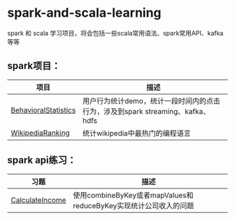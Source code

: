 # spark-and-scala-learning

spark 和 scala 学习项目，将会包括一些scala常用语法、spark常用API、kafka等等

## spark项目：  

| 项目 | 描述 | 
| --- | --- | 
| [BehavioralStatistics](./spark-learning/BehavioralStatistics) | 用户行为统计demo，统计一段时间内的点击行为，涉及到spark streaming、kafka、hdfs |
| [WikipediaRanking](./spark-learning/wikipedia) | 统计wikipedia中最热门的编程语言 |

## spark api练习：

| 习题| 描述 |
| --- | --- | 
| [CalculateIncome](./scala-learning/CalculateIncome) | 使用combineByKey或者mapValues和reduceByKey实现统计公司收入的问题 |
